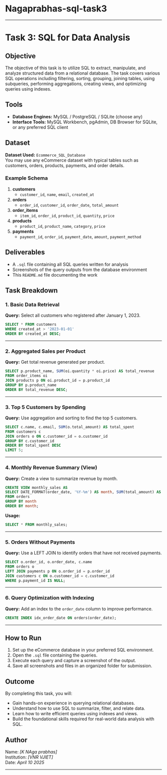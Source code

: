 # Nagaprabhas-sql-task3
---

# Task 3: SQL for Data Analysis

## Objective

The objective of this task is to utilize SQL to extract, manipulate, and analyze structured data from a relational database. The task covers various SQL operations including filtering, sorting, grouping, joining tables, using subqueries, performing aggregations, creating views, and optimizing queries using indexes.

## Tools

- **Database Engines:** MySQL / PostgreSQL / SQLite (choose any)
- **Interface Tools:** MySQL Workbench, pgAdmin, DB Browser for SQLite, or any preferred SQL client

## Dataset

**Dataset Used:** `Ecommerce_SQL_Database`  
You may use any eCommerce dataset with typical tables such as customers, orders, products, payments, and order details.

### Example Schema

1. **customers**
   - `customer_id`, `name`, `email`, `created_at`
2. **orders**
   - `order_id`, `customer_id`, `order_date`, `total_amount`
3. **order_items**
   - `item_id`, `order_id`, `product_id`, `quantity`, `price`
4. **products**
   - `product_id`, `product_name`, `category`, `price`
5. **payments**
   - `payment_id`, `order_id`, `payment_date`, `amount`, `payment_method`

## Deliverables

- A `.sql` file containing all SQL queries written for analysis
- Screenshots of the query outputs from the database environment
- This `README.md` file documenting the work

## Task Breakdown

### 1. Basic Data Retrieval

**Query:** Select all customers who registered after January 1, 2023.

```sql
SELECT * FROM customers
WHERE created_at > '2023-01-01'
ORDER BY created_at DESC;
```

---

### 2. Aggregated Sales per Product

**Query:** Get total revenue generated per product.

```sql
SELECT p.product_name, SUM(oi.quantity * oi.price) AS total_revenue
FROM order_items oi
JOIN products p ON oi.product_id = p.product_id
GROUP BY p.product_name
ORDER BY total_revenue DESC;
```

---

### 3. Top 5 Customers by Spending

**Query:** Use aggregation and sorting to find the top 5 customers.

```sql
SELECT c.name, c.email, SUM(o.total_amount) AS total_spent
FROM customers c
JOIN orders o ON c.customer_id = o.customer_id
GROUP BY c.customer_id
ORDER BY total_spent DESC
LIMIT 5;
```

---

### 4. Monthly Revenue Summary (View)

**Query:** Create a view to summarize revenue by month.

```sql
CREATE VIEW monthly_sales AS
SELECT DATE_FORMAT(order_date, '%Y-%m') AS month, SUM(total_amount) AS revenue
FROM orders
GROUP BY month
ORDER BY month;
```

**Usage:**

```sql
SELECT * FROM monthly_sales;
```

---

### 5. Orders Without Payments

**Query:** Use a LEFT JOIN to identify orders that have not received payments.

```sql
SELECT o.order_id, o.order_date, c.name
FROM orders o
LEFT JOIN payments p ON o.order_id = p.order_id
JOIN customers c ON o.customer_id = c.customer_id
WHERE p.payment_id IS NULL;
```

---

### 6. Query Optimization with Indexing

**Query:** Add an index to the `order_date` column to improve performance.

```sql
CREATE INDEX idx_order_date ON orders(order_date);
```

---

## How to Run

1. Set up the eCommerce database in your preferred SQL environment.
2. Open the `.sql` file containing the queries.
3. Execute each query and capture a screenshot of the output.
4. Save all screenshots and files in an organized folder for submission.

## Outcome

By completing this task, you will:

- Gain hands-on experience in querying relational databases.
- Understand how to use SQL to summarize, filter, and relate data.
- Learn how to write efficient queries using indexes and views.
- Build the foundational skills required for real-world data analysis with SQL.

## Author

Name: *[K NAga prabhas]*  
Institution: *[VNR VJIET]*  
Date: *April 10 2025*

---

